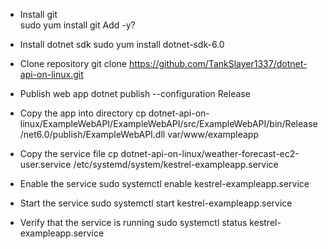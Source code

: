 * Install git  
sudo yum install git
Add -y?

* Install dotnet sdk
sudo yum install dotnet-sdk-6.0

* Clone repository
git clone https://github.com/TankSlayer1337/dotnet-api-on-linux.git

* Publish web app
dotnet publish --configuration Release

* Copy the app into directory
cp dotnet-api-on-linux/ExampleWebAPI/ExampleWebAPI/src/ExampleWebAPI/bin/Release/net6.0/publish/ExampleWebAPI.dll var/www/exampleapp

* Copy the service file
cp dotnet-api-on-linux/weather-forecast-ec2-user.service /etc/systemd/system/kestrel-exampleapp.service

* Enable the service
sudo systemctl enable kestrel-exampleapp.service

* Start the service
sudo systemctl start kestrel-exampleapp.service

* Verify that the service is running
sudo systemctl status kestrel-exampleapp.service
